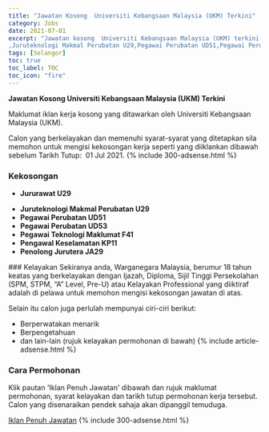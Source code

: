 ```yaml
---
title: "Jawatan Kosong  Universiti Kebangsaan Malaysia (UKM) Terkini" 
category: Jobs 
date: 2021-07-01 
excerpt: "Jawatan kosong  Universiti Kebangsaan Malaysia (UKM) terkini untuk kekosongan Jururawat U29
,Juruteknologi Makmal Perubatan U29,Pegawai Perubatan UD51,Pegawai Perubatan UD53,Pegawai Teknologi Maklumat F41,Pengawal Keselamatan KP11,Penolong Jurutera JA29" 
tags: [Selangor] 
toc: true 
toc_label: TOC 
toc_icon: "fire" 
--- 
```


**Jawatan Kosong  Universiti Kebangsaan Malaysia (UKM) Terkini**

Maklumat iklan kerja kosong yang ditawarkan oleh  Universiti Kebangsaan Malaysia (UKM). 

Calon yang berkelayakan dan memenuhi syarat-syarat yang ditetapkan sila memohon untuk mengisi kekosongan kerja seperti yang diiklankan dibawah sebelum Tarikh Tutup:  01 Jul 2021. 
{% include 300-adsense.html %} 
### Kekosongan 
<ul>
<li>
<p><b>Jururawat U29</b></p>
</li>
<li><strong>Juruteknologi Makmal Perubatan U29</strong></li>
<li><strong>Pegawai Perubatan UD51</strong></li>
<li><strong>Pegawai Perubatan UD53</strong></li>
<li><strong>Pegawai Teknologi Maklumat F41</strong></li>
<li><strong>Pengawal Keselamatan KP11</strong></li>
<li><strong>Penolong Jurutera JA29</strong></li>
</ul> 
### Kelayakan 
Sekiranya anda, Warganegara Malaysia, berumur 18 tahun keatas yang berkelayakan dengan Ijazah, Diploma, Sijil Tinggi Persekolahan (SPM, STPM, “A” Level, Pre-U) atau Kelayakan Professional yang diiktiraf adalah di pelawa untuk memohon mengisi kekosongan jawatan di atas.

Selain itu calon juga perlulah mempunyai ciri-ciri berikut:
- Berperwatakan menarik
- Berpengetahuan
- dan lain-lain (rujuk kelayakan permohonan di bawah) 
{% include article-adsense.html %} 
### Cara Permohonan 
Klik pautan 'Iklan Penuh Jawatan' dibawah dan rujuk maklumat permohonan, syarat kelayakan dan tarikh tutup permohonan kerja tersebut.
Calon yang disenaraikan pendek sahaja akan dipanggil temuduga.

<a href="https://smk.ukm.my/sppj/mukadepan.cfm" class="btn btn--info" target="_blank" rel="nofollow noopenner">Iklan Penuh Jawatan</a> 
{% include 300-adsense.html %} 